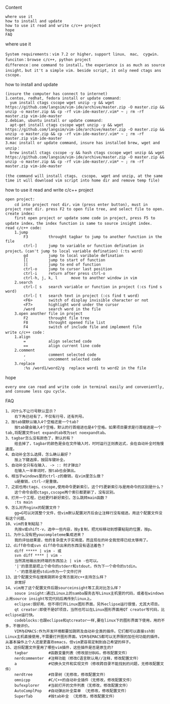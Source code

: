 Content

    where use it
    how to install and update
    how to use it read and write c/c++ project
    hope
    FAQ


where use it
    
    System requirements：vim 7.2 or higher，support linux、 mac、 cygwin.
    funciton：browse c/c++, python project
    difference：one command to install，the experience is as much as source insight，but it't a simple vim. beside script, it only need ctags ans cscope.


how to install and update

    (insure the computer has connect to internet)
    1.centos, redhat, fedora install or update command:
      yum install ctags cscope wget unzip -y && wget https://github.com/langsim/vim-ide/archive/master.zip -O master.zip && unzip -o master.zip && cp -rf vim-ide-master/.vim* ~ ; rm -rf master.zip vim-ide-master
    2.debian, ubuntu install or update command:
      apt-get install ctags cscope wget unzip -y && wget https://github.com/langsim/vim-ide/archive/master.zip -O master.zip && unzip -o master.zip && cp -rf vim-ide-master/.vim* ~ ; rm -rf master.zip vim-ide-master
    3.mac install or update command, insure has installed brew, wget and unzip：
      brew install ctags cscope -y && hash ctags cscope wget unzip && wget https://github.com/langsim/vim-ide/archive/master.zip -O master.zip && unzip -o master.zip && cp -rf vim-ide-master/.vim* ~ ; rm -rf master.zip vim-ide-master

    (the command will install ctags、 cscope、 wget and unzip, at the same time it will download vim script into home dir and remove temp file)


how to use it read and write c/c++ project

    open project:
        cd into project root dir，vim (press enter button), must in project root dir. press F2 to open file tree, and select file to open.
    create index:
        first open project or update some code in project, press F5 to update index，the index function is same to source insight index.
    read c/c++ code:
        1.jump
            F3         throught tagbar to jump to another function in the file
            ctrl-]     jump to variable or function defination in project。(can't jump to local variable defination) (:ts word)
            gd         jump to local varibale defination
            [[         jump to start of function
            ][         jump to end of function
            ctrl-o     jump to cursor last position
            ctrl-i     return after press ctrl-o
            ctrl-h, j, k, l      move to another window in vim
        2.search
            ctrl-[ s   search variable or function in project (:cs find s word)
            ctrl-[ t   search text in project (:cs find t word)
            <F6>       switch of display invisible character or not 
            <F7>       highlight word under the cursor 
            /word      search word in the file
        3.open another file in project
            F2         throught file tree
            F8         throught opened file list
            F4         switch of include file and implement file
    write c/c++ code：
        1.align
            =          align selected code
            ==         align current line code
        2.comment
            ,          comment selected code
            .          uncomment selected code
        3.replace
            :%s /word1/word2/g  replace word1 to word2 in the file


hope

    every one can read and write code in terminal easily and conveniently, and consume less cpu cycle.


FAQ

    1、问什么不让行号默认显示？
        右下角已经有了，不仅有行号，还有列号。
    2、按tab键默认输入4个空格还是一个tab?
        按tab键会输入4个空格，默认的行首缩进也是4个空格。如果项目要求是行首缩进是一个tab,将配置文件set expandtab改为set noexpandtab。
    3、tagbar怎么没有颜色了，默认的有？
        给去掉了，tagbar的颜色是会在文件输入时，时时运行正则表达式，会在自动补全时拖慢速度。
    4、自动补全怎么选择，怎么确认最好？
        按上下键选择，按回车键补全。
    5、自动补全只有在输入. -> :: 时才弹出?
        在输入一半单词时，按tab也会弹出。
    6、相当于windows里的ctrl-z的撤销，在vim里怎么做？
        u是撤销，ctrl-r是重做。
    7、之前也用ctags、cscope,使用命令更新索引，这个F5更新索引与是用命令的区别是什么？
        这个命令会把ctags,cscope两个索引都更新了，没有区别。
    8、打开一个工程，已经更F5新好索引，怎么跳转main函数？
        :ts main
    9、怎么对齐nginx的配置文件？
        gg=G可以对其整个文件，但vim默认配置对齐后会让注释行没有缩进。用这个配置文件没有这个问题。
    10、vim的复制粘贴？
        先按v或shift-v，选中一些内容，按y复制，把光标移动到想要粘贴的位置，按p。
    11、为什么没有把youcompleteme集成进来？
        我的评估结果是，他的复杂度大于实用度。而且现在的补全我觉得已经太够用了。
    12、diff命令或svn diff命令出来的东西没有语法着色？
        diff ***** | vim - 或
        svn diff **** | vim -
        当然其他输出到终端的东西加上 | vim -也可以。
        '|'的意思是把上个命令的stderr和stdout，作为下一个命令的stdin。
        '-'的意思是把stdin作为一个文件打开
    13、这个配置文件在搜索跳转补全等方面对c++支持怎么样？
        非常好
    14、vim用了这个配置文件后跟sourceinsight等工具对比怎么样？
        souce insight:通过Linux上的samba服务去写Linux主机里的代码，或者在windows上用source insight写完代码后再传到linux上。
        eclipse:很好用，但不得打开Linux图形界面，另外eclipse运行很慢，尤其大项目。
        qt creator:即使不是QT项目，当然也可以在Linux图形界面用QT creator写代码，比eclipse运行快。
        codeblocks:也跟eclipse和qtcreator一样,要在linux下的图形界面下使用，用的不多，不做评价。
        VIM与EMACS:作为开发环境都要加跳转及自动补全类的插件。它们都可以直接ssh到Linux主机直接使用,不需要打开图形界面。VIM与EMACS都可以无界限的加任何功能的插件。从基本操作上个人还是更喜欢emacs，但vim更容易定制到自己希望的样子。
    15、这份配置文件里用了哪些vim插件，这些插件是否是原生的?
        tagbar         #函数变量列表（修改部分BUG，修改配置文件）
        nerdcommenter  #注释功能（修改C语言默认用//注释，修改配置文件）
        a              #切换头文件和实现文件（修改跨目录不能找到的问题，无修改配置文件）
        nerdtree       #目录树（无修改，修改配置文件）
        omnicpp        #C/C++的自动补全插件（无修改，修改配置文件）
        bufexplorer    #当前打开的文件列表（无修改，修改配置文件）
        AutoComplPop   #自动弹出补全菜单 （无修改，修改配置文件）
        SuperTab       #按tab补全 （无修改，修改配置文件）
